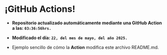 # ¡GitHub Actions!
* **Repositorio actualizado automáticamente mediante una GitHub Action a las: `03:36:56hrs.`**
* **Modificado el día: `22, del mes de mayo, del año 2025.`**

* Ejemplo sencillo de cómo la **Action** modifica este archivo README.md.

